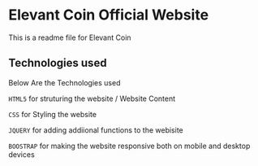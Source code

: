 # Elevant Coin Official Website

This is a readme file for Elevant Coin

## Technologies used
Below Are the Technologies used

`HTML5` for struturing the website / Website Content

`CSS` for Styling the website 

`JQUERY` for adding addiional functions to the webisite

`BOOSTRAP` for making the website responsive both on mobile and desktop devices
